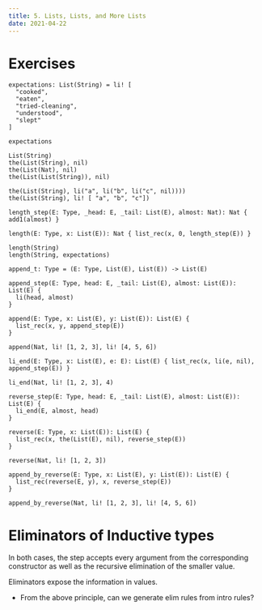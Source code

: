 ```yaml
---
title: 5. Lists, Lists, and More Lists
date: 2021-04-22
---
```


# Exercises

``` cicada
expectations: List(String) = li! [
  "cooked",
  "eaten",
  "tried-cleaning",
  "understood",
  "slept"
]

expectations

List(String)
the(List(String), nil)
the(List(Nat), nil)
the(List(List(String)), nil)

the(List(String), li("a", li("b", li("c", nil))))
the(List(String), li! [ "a", "b", "c"])

length_step(E: Type, _head: E, _tail: List(E), almost: Nat): Nat { add1(almost) }

length(E: Type, x: List(E)): Nat { list_rec(x, 0, length_step(E)) }

length(String)
length(String, expectations)

append_t: Type = (E: Type, List(E), List(E)) -> List(E)

append_step(E: Type, head: E, _tail: List(E), almost: List(E)): List(E) {
  li(head, almost)
}

append(E: Type, x: List(E), y: List(E)): List(E) {
  list_rec(x, y, append_step(E))
}

append(Nat, li! [1, 2, 3], li! [4, 5, 6])

li_end(E: Type, x: List(E), e: E): List(E) { list_rec(x, li(e, nil), append_step(E)) }

li_end(Nat, li! [1, 2, 3], 4)

reverse_step(E: Type, head: E, _tail: List(E), almost: List(E)): List(E) {
  li_end(E, almost, head)
}

reverse(E: Type, x: List(E)): List(E) {
  list_rec(x, the(List(E), nil), reverse_step(E))
}

reverse(Nat, li! [1, 2, 3])

append_by_reverse(E: Type, x: List(E), y: List(E)): List(E) {
  list_rec(reverse(E, y), x, reverse_step(E))
}

append_by_reverse(Nat, li! [1, 2, 3], li! [4, 5, 6])
```

# Eliminators of Inductive types

In both cases,
the step accepts every argument
from the corresponding constructor
as well as the recursive elimination of the smaller value.

Eliminators expose the information in values.

- From the above principle, can we generate elim rules from intro rules?
